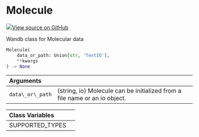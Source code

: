 # Molecule



[![](https://www.tensorflow.org/images/GitHub-Mark-32px.png)View source on GitHub](https://www.github.com/wandb/client/tree/v0.10.32/wandb/sdk/data_types.py#L768-L861)



Wandb class for Molecular data

```python
Molecule(
    data_or_path: Union[str, 'TextIO'],
    **kwargs
) -> None
```





| Arguments |  |
| :--- | :--- |
|  `data\_or\_path` |  (string, io) Molecule can be initialized from a file name or an io object. |





| Class Variables |  |
| :--- | :--- |
|  SUPPORTED_TYPES<a id="SUPPORTED_TYPES"></a> |   |

